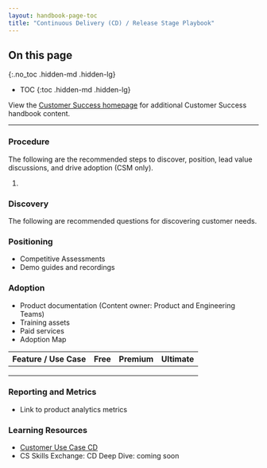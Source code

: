 ```yaml
---
layout: handbook-page-toc
title: "Continuous Delivery (CD) / Release Stage Playbook"
---
```


## On this page

{:.no_toc .hidden-md .hidden-lg}

- TOC
{:toc .hidden-md .hidden-lg}

View the [Customer Success homepage](/handbook/customer-success/) for additional Customer Success handbook content.

---

### Procedure 

The following are the recommended steps to discover, position, lead value discussions, and drive adoption (CSM only).

1. 

### Discovery

The following are recommended questions for discovering customer needs.

### Positioning 

- Competitive Assessments
- Demo guides and recordings

### Adoption

- Product documentation (Content owner: Product and Engineering Teams)
- Training assets
- Paid services
- Adoption Map

| Feature / Use Case | Free  | Premium  | Ultimate  |
| ------------------ | ---- |  ---- | ---- |
|                    |      |       |      |
|                    |      |       |      |
|                    |      |       |      |


### Reporting and Metrics

- Link to product analytics metrics

### Learning Resources 

- [Customer Use Case CD](/handbook/use-cases/#2-software-delivery-automation)
- CS Skills Exchange: CD Deep Dive: coming soon
